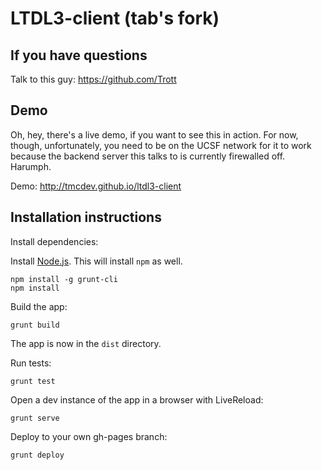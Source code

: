 LTDL3-client (tab's fork)
============

## If you have questions

Talk to this guy: https://github.com/Trott

## Demo

Oh, hey, there's a live demo, if you want to see this in action. For now, though, unfortunately, you need to be on the UCSF network for it to work because the backend server this talks to is currently firewalled off. Harumph.

Demo: http://tmcdev.github.io/ltdl3-client

## Installation instructions

Install dependencies:

Install [Node.js](http://www.nodejs.org/). This will install `npm` as well.

````
npm install -g grunt-cli
npm install
````

Build the app:

````
grunt build
````

The app is now in the `dist` directory.

Run tests:

````
grunt test
````

Open a dev instance of the app in a browser with LiveReload:

````
grunt serve
````

Deploy to your own gh-pages branch:

````
grunt deploy
````
